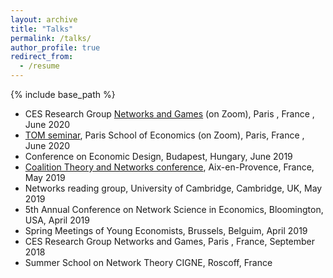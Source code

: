 ```yaml
---
layout: archive
title: "Talks" 
permalink: /talks/
author_profile: true
redirect_from:
  - /resume
---
```


{% include base_path %}

* CES Research Group [Networks and Games](https://sites.google.com/site/cesworkinggroupnetworks/) (on Zoom), Paris , France , June 2020
* [TOM seminar](https://www.parisschoolofeconomics.eu/en/research/seminars/lunch-s-theory-organisation-markets-tom/), Paris School of Economics (on Zoom), Paris, France , June 2020
* Conference on Economic Design, Budapest, Hungary, June 2019
* [Coalition Theory and Networks conference](http://www.coalitiontheory.net/), Aix-en-Provence, France, May 2019
* Networks reading group, University of Cambridge, Cambridge, UK, May 2019
* 5th Annual Conference on Network Science in Economics, Bloomington, USA, April 2019
* Spring Meetings of Young Economists, Brussels, Belguim, April 2019
* CES Research Group Networks and Games, Paris , France, September 2018
* Summer School on Network Theory CIGNE, Roscoff, France
